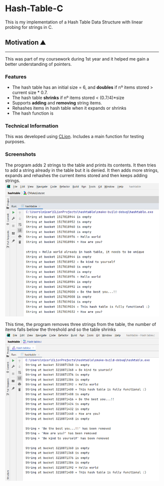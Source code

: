 # Hash-Table-C
This is my implementation of a Hash Table Data Structure with linear probing for strings in C.

## Motivation :mountain:
---
This was part of my coursework during 1st year and it helped me gain a better understanding of pointers.

### Features

- The hash table has an initial size = 6, and **doubles** if nº items stored > current size * 0.7. 
- The hash table **shrinks** if nº items stored < (0.7/4)*size
- Supports **adding** and **removing** string items.
- Rehashes items in hash table when it expands or shrinks
- The hash function is

### Technical Information
This was developed using [CLion](https://www.jetbrains.com/clion/). Includes a main function for testing purposes.

### Screenshots
The program adds 2 strings to the table and prints its contents. It then tries to add a string already in the table but it is denied. It then adds more strings, expands and rehashes the current items stored and then keeps adding strings.
![](/screenshots/screenshot1.png)

This time, the program removes three strings from the table, the number of items falls below the threshold and so the table shrinks
![](/screenshots/screenshot2.png)
